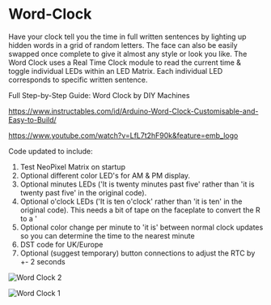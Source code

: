 # Word-Clock


Have your clock tell you the time in full written sentences by lighting up hidden words in a grid of random letters.
The face can also be easily swapped once complete to give it almost any style or look you like.
The Word Clock uses a Real Time Clock module to read the current time & toggle individual LEDs within an LED Matrix.
Each individual LED corresponds to specific written sentence.

Full Step-by-Step Guide: Word Clock by DIY Machines

https://www.instructables.com/id/Arduino-Word-Clock-Customisable-and-Easy-to-Build/

https://www.youtube.com/watch?v=LfL7t2hF90k&feature=emb_logo

Code updated to include:

1) Test NeoPixel Matrix on startup
2) Optional different color LED's for AM & PM display.
3) Optional minutes LEDs ('It is twenty minutes past five' rather than 'it is twenty past five' in the original code).
4) Optional o'clock LEDs ('It is ten o'clock' rather than 'it is ten' in the original code). This needs a bit of tape on the faceplate to convert the R to a '
5) Optional color change per minute to 'it is' between normal clock updates so you can determine the time to the nearest minute
6) DST code for UK/Europe
7) Optional (suggest temporary) button connections to adjust the RTC by +- 2 seconds

![Word Clock 2](https://www.jon00.me.uk/images/WC2.jpg)

![Word Clock 1](https://www.jon00.me.uk/images/WC1.jpg)
